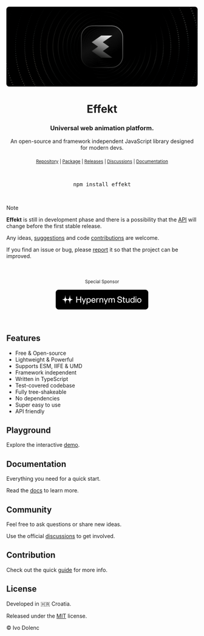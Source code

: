 <p align="center">
  <img alt="Effekt" src=".assets/cover.gif" />
</p>

<h1 align="center">Effekt</h1>

<h3 align="center">Universal web animation platform.</h3>

<p align="center">An open-source and framework independent JavaScript library designed for modern devs.</p>

<p align="center">
  <sub>
    <a href="https://github.com/ivodolenc/effekt">Repository</a> | <a href="https://www.npmjs.com/package/effekt">Package</a> | <a href="https://github.com/ivodolenc/effekt/releases">Releases</a> | <a href="https://github.com/ivodolenc/effekt/discussions">Discussions</a> | <a href="./docs/README.md">Documentation</a>
  </sub>
</p>

<br>

<pre align="center">npm install effekt</pre>

<br>

> [!NOTE]
>
> **Effekt** is still in development phase and there is a possibility that the [API](./docs/04-api.md) will change before the first stable release.
>
> Any ideas, [suggestions](https://github.com/ivodolenc/effekt/discussions) and code [contributions](.github/CONTRIBUTING.md) are welcome.
>
> If you find an issue or bug, please [report](https://github.com/ivodolenc/effekt/issues/new/choose) it so that the project can be improved.

<br>

<p align="center">
  <sub>Special Sponsor</sub>
</p>

<p align="center">
  <a title="Hypernym Studio" href="https://github.com/hypernym-studio">
    <img alt="Hypernym Studio" width="244" src=".assets/hypernym-studio_logo.svg">
  </a>
</p>

<br>

## Features

- Free & Open-source
- Lightweight & Powerful
- Supports ESM, IIFE & UMD
- Framework independent
- Written in TypeScript
- Test-covered codebase
- Fully tree-shakeable
- No dependencies
- Super easy to use
- API friendly

## Playground

Explore the interactive [demo]().

## Documentation

Everything you need for a quick start.

Read the [docs](./docs/README.md) to learn more.

## Community

Feel free to ask questions or share new ideas.

Use the official [discussions](https://github.com/ivodolenc/effekt/discussions) to get involved.

## Contribution

Check out the quick [guide](.github/CONTRIBUTING.md) for more info.

## License

Developed in 🇭🇷 Croatia.

Released under the [MIT](LICENSE.txt) license.

© Ivo Dolenc

